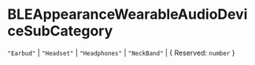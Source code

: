# **BLEAppearanceWearableAudioDeviceSubCategory**
`"Earbud"` | `"Headset"` | `"Headphones"` | `"NeckBand"` | {
  Reserved: `number`
}